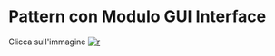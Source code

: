 # Pattern con Modulo GUI Interface
Clicca sull'immagine
[![r](https://user-images.githubusercontent.com/60677625/117304479-136db000-ae7e-11eb-8eca-ee3b22625e7b.png)](https://editor.p5js.org/kaappa/full/WuVMjRTaa)
